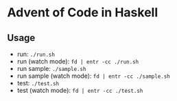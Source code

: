 # Advent of Code in Haskell

## Usage

- run: `./run.sh`
- run (watch mode): `fd | entr -cc ./run.sh`
- run sample: `./sample.sh`
- run sample (watch mode): `fd | entr -cc ./sample.sh`
- test: `./test.sh`
- test (watch mode): `fd | entr -cc ./test.sh`
